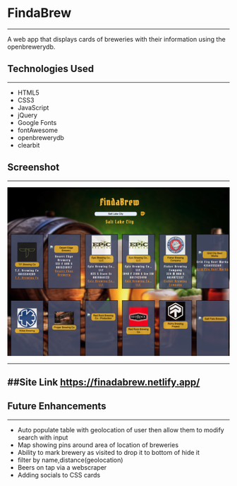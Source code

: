 # FindaBrew
---
A web app that displays cards of breweries with their information using the openbrewerydb.

## Technologies Used
---
+ HTML5
+ CSS3
+ JavaScript
+ jQuery
+ Google Fonts
+ fontAwesome
+ openbrewerydb
+ clearbit

## Screenshot
---

![Imgur](./Screenshot.png)

---
##Site Link
https://finadabrew.netlify.app/
---
## Future Enhancements
---
+ Auto populate table with geolocation of user then allow them to modify search with input
+ Map showing pins around area of location of breweries
+ Ability to mark brewery as visited to drop it to bottom of hide it 
+ filter by name,distance(geolocation)
+ Beers on tap via a webscraper
+ Adding socials to CSS cards

